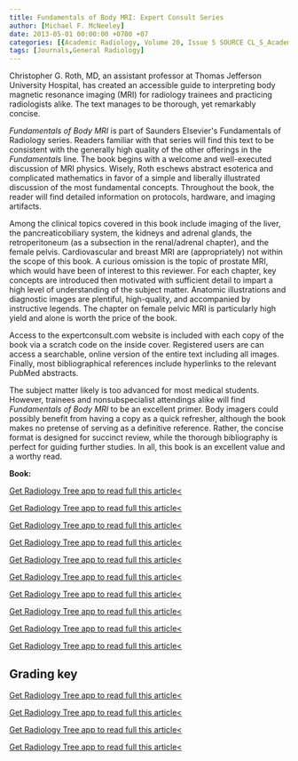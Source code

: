 ```yaml
---
title: Fundamentals of Body MRI: Expert Consult Series
author: [Michael F. McNeeley]
date: 2013-05-01 00:00:00 +0700 +07
categories: [{Academic Radiology, Volume 20, Issue 5 SOURCE CL_S_AcademicRadiologyVolume20Issue5 1}]
tags: [Journals,General Radiology]
---
```

Christopher G. Roth, MD, an assistant professor at Thomas Jefferson University Hospital, has created an accessible guide to interpreting body magnetic resonance imaging (MRI) for radiology trainees and practicing radiologists alike. The text manages to be thorough, yet remarkably concise.

_Fundamentals of Body MRI_ is part of Saunders Elsevier's Fundamentals of Radiology series. Readers familiar with that series will find this text to be consistent with the generally high quality of the other offerings in the _Fundamentals_ line. The book begins with a welcome and well-executed discussion of MRI physics. Wisely, Roth eschews abstract esoterica and complicated mathematics in favor of a simple and liberally illustrated discussion of the most fundamental concepts. Throughout the book, the reader will find detailed information on protocols, hardware, and imaging artifacts.

Among the clinical topics covered in this book include imaging of the liver, the pancreaticobiliary system, the kidneys and adrenal glands, the retroperitoneum (as a subsection in the renal/adrenal chapter), and the female pelvis. Cardiovascular and breast MRI are (appropriately) not within the scope of this book. A curious omission is the topic of prostate MRI, which would have been of interest to this reviewer. For each chapter, key concepts are introduced then motivated with sufficient detail to impart a high level of understanding of the subject matter. Anatomic illustrations and diagnostic images are plentiful, high-quality, and accompanied by instructive legends. The chapter on female pelvic MRI is particularly high yield and alone is worth the price of the book.

Access to the  expertconsult.com website is included with each copy of the book via a scratch code on the inside cover. Registered users are can access a searchable, online version of the entire text including all images. Finally, most bibliographical references include hyperlinks to the relevant PubMed abstracts.

The subject matter likely is too advanced for most medical students. However, trainees and nonsubspecialist attendings alike will find _Fundamentals of Body MRI_ to be an excellent primer. Body imagers could possibly benefit from having a copy as a quick refresher, although the book makes no pretense of serving as a definitive reference. Rather, the concise format is designed for succinct review, while the thorough bibliography is perfect for guiding further studies. In all, this book is an excellent value and a worthy read.

**Book:**

[Get Radiology Tree app to read full this article<](https://clinicalpub.com/app)

[Get Radiology Tree app to read full this article<](https://clinicalpub.com/app)

[Get Radiology Tree app to read full this article<](https://clinicalpub.com/app)

[Get Radiology Tree app to read full this article<](https://clinicalpub.com/app)

[Get Radiology Tree app to read full this article<](https://clinicalpub.com/app)

[Get Radiology Tree app to read full this article<](https://clinicalpub.com/app)

[Get Radiology Tree app to read full this article<](https://clinicalpub.com/app)

[Get Radiology Tree app to read full this article<](https://clinicalpub.com/app)

[Get Radiology Tree app to read full this article<](https://clinicalpub.com/app)

[Get Radiology Tree app to read full this article<](https://clinicalpub.com/app)

## Grading key

[Get Radiology Tree app to read full this article<](https://clinicalpub.com/app)

[Get Radiology Tree app to read full this article<](https://clinicalpub.com/app)

[Get Radiology Tree app to read full this article<](https://clinicalpub.com/app)

[Get Radiology Tree app to read full this article<](https://clinicalpub.com/app)